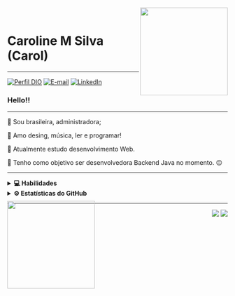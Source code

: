 <img align="right" width="200px" style="margin-top:-20px" src="https://sdk.bitmoji.com/render/panel/74199580-3d4e-4477-8454-45c0e64aaa76-e8e19190-9190-4839-a7d5-66e28b298962-v1.png?transparent=1&palette=1">

<h1>Caroline M Silva (Carol)</h1>

---


[![Perfil DIO](https://img.shields.io/badge/-Meu%20Perfil%20na%20DIO-30A3DC?style=for-the-badge)](https://www.dio.me/users/caroline_mmsilva)
[![E-mail](https://img.shields.io/badge/-Email-000?style=for-the-badge&logo=microsoft-outlook&logoColor=30A3DC)](emailto:caroline_mmsilva@hotmail.com)
[![LinkedIn](https://img.shields.io/badge/-LinkedIn-000?style=for-the-badge&logo=linkedin&logoColor=30A3DC)](www.linkedin.com/in/caroline-m-silva)


### Hello!!
___

👩 Sou brasileira, administradora;

💓 Amo desing, música, ler e programar! 

🔭 Atualmente estudo desenvolvimento Web.

🌱 Tenho como objetivo ser desenvolvedora Backend Java no momento. 😉


<hr>

<details>
  <summary><b>💻 Habilidades </b></summary>
  <br/>

![HTML5](https://img.shields.io/badge/HTML-000?style=for-the-badge&logo=html5&logoColor=red)&nbsp;
![JavaScript](https://img.shields.io/badge/JavaScript-000?style=for-the-badge&logo=javascript)&nbsp;
[![Git](https://img.shields.io/badge/Git-000?style=for-the-badge&logo=git&logoColor=red)](https://git-scm.com/doc)&nbsp;
[![GitHub](https://img.shields.io/badge/GitHub-000?style=for-the-badge&logo=github&logoColor=30A3DC)](https://docs.github.com/)&nbsp;



</details>

<details>
  <summary><b>⚙️ Estatísticas do GitHub</b></summary>
  <br/>
    <p align="center">
        <img height="137px" src="https://github-readme-streak-stats.herokuapp.com/?user=CarolMSilva&hide_border=true&theme=nightowl" />
    </p>
    <p align="center">
        <img height="120px" src="https://github-readme-stats.vercel.app/api?username=CarolMSilva&hide_title=true&hide_border=true&show_icons=true&include_all_commits=true&count_private=true&line_height=21&theme=nightowl" /> <img height="120px" src="https://github-readme-stats.vercel.app/api/top-langs/?username=CarolMSilva&hide=html&hide_title=true&hide_border=true&layout=compact&langs_count=8&theme=nightowl" />
    </p>
</details>

<hr/>

<img align="left" width="200px" style="margin-top:-20px" src="https://sdk.bitmoji.com/render/panel/999b856f-016c-45e6-8293-d2fe8e800eba-e8e19190-9190-4839-a7d5-66e28b298962-v1.png?transparent=1&palette=1">

<p align="right">
<img src="https://komarev.com/ghpvc/?username=CarolMSilva&style=plastic&label=Views"><img>
<img src="https://badges.pufler.dev/visits/CarolMSilva/CarolMSilva?color=black&logo=github" />
</p>